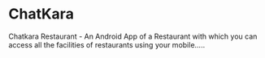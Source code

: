 # ChatKara
Chatkara Restaurant - An Android App of a Restaurant with which you can access all the facilities of restaurants using your mobile.....
